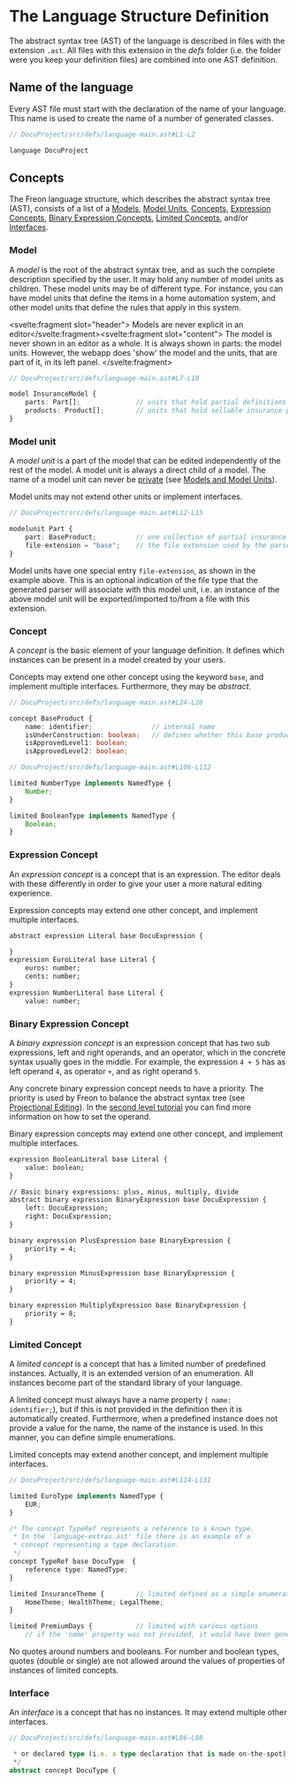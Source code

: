 <script>
    import Note from "$lib/notes/Note.svelte";
</script>

# The Language Structure Definition

The abstract syntax tree (AST) of the language is described in files with the extension `.ast`.
All files with this extension in the _defs_ folder (i.e. the folder were you keep your definition files)
are combined into one AST definition.

## Name of the language

Every AST file must start with the declaration of the name of your language. This name is used
to create the name of a number of generated classes.

```ts
// DocuProject/src/defs/language-main.ast#L1-L2

language DocuProject

```

## Concepts

The Freon language structure, which describes the abstract syntax tree (AST), consists of a
list of a [Models](/030_Developing_a_Language/010_Default_Level/010_Defining_the_Language_Structure#Model),
[Model Units](/030_Developing_a_Language/010_Default_Level/010_Defining_the_Language_Structure#Model_Unit),
[Concepts](/030_Developing_a_Language/010_Default_Level/010_Defining_the_Language_Structure#Concept),
[Expression Concepts](/030_Developing_a_Language/010_Default_Level/010_Defining_the_Language_Structure#Expression_Concept),
[Binary Expression Concepts](/030_Developing_a_Language/010_Default_Level/010_Defining_the_Language_Structure#Binary_Expression_Concept),
[Limited Concepts](/030_Developing_a_Language/010_Default_Level/010_Defining_the_Language_Structure#Limited_Concept),
and/or [Interfaces](/030_Developing_a_Language/010_Default_Level/010_Defining_the_Language_Structure#Interface).

### <a name="Model"></a> Model

A _model_ is the root of the abstract syntax tree, and as such the complete description specified by the user.
It may hold any number of model units as children. These model units may be of different type. For instance, you
can have model units that define the items in a home automation system, and other model units that define the rules
that apply in this system.

<Note><svelte:fragment slot="header"> Models are never explicit in an editor</svelte:fragment><svelte:fragment slot="content">
The model is never shown in an editor as a whole.
It is always shown in parts: the model units. However, the webapp does 'show' the model and the units, that are
part of it, in its left panel.
</svelte:fragment></Note>

```ts
// DocuProject/src/defs/language-main.ast#L7-L10

model InsuranceModel {
    parts: Part[];              // units that hold partial definitions of insurance products
    products: Product[];        // units that hold sellable insurance products
}
```

### <a name="Model_Unit"></a> Model unit

A _model unit_ is a part of the model that can be edited independently of the rest of the model. A model unit is
always a direct child of a model. The name of a model unit can never be [private](/010_Intro/030_Models_and_Model_Units#public)
(see [Models and Model Units](/010_Intro/030_Models_and_Model_Units#public)).

Model units may not extend other units or implement interfaces.

```ts
// DocuProject/src/defs/language-main.ast#L12-L15

modelunit Part {
    part: BaseProduct;          // one collection of partial insurance products
    file-extension = "base";    // the file extension used by the parser
}
```

Model units have one special entry `file-extension`, as shown in the example above. This is an optional
indication of the file type that the generated parser will associate with this model unit, i.e. an
instance of the above model unit will be exported/imported to/from a file with this extension.

### <a name="Concept"></a> Concept

A _concept_ is the basic element of your language definition. It defines which instances can be present in
a model created by your users.

Concepts may extend one other concept using the keyword `base`, and implement multiple interfaces.
Furthermore, they may be _abstract_.

```ts
// DocuProject/src/defs/language-main.ast#L24-L28

concept BaseProduct {
    name: identifier;               // internal name
    isUnderConstruction: boolean;   // defines whether this base product is still 'raw'
    isApprovedLevel1: boolean;
    isApprovedLevel2: boolean;
```

```ts
// DocuProject/src/defs/language-main.ast#L106-L112

limited NumberType implements NamedType {
    Number;
}

limited BooleanType implements NamedType {
    Boolean;
}
```

### <a name="Expression_Concept"></a> Expression Concept

An _expression concept_ is a concept that is an expression. The editor deals with these differently in
order to give your user a more natural editing experience.

Expression concepts may extend one other concept, and implement multiple interfaces.

<!-- embedme DocuProject/src/defs/language-expressions.ast#L10-L18 -->
```txt
abstract expression Literal base DocuExpression {

}
expression EuroLiteral base Literal {
    euros: number;
    cents: number;
}
expression NumberLiteral base Literal {
    value: number;
```

### <a name="Binary_Expression_Concept"></a> Binary Expression Concept

A _binary expression concept_ is an expression concept that has two sub expressions, left and right operands,
and an operator, which in the concrete syntax usually goes in the middle. For example, the expression `4 + 5`
has as left operand `4`, as operator `+`, and as right operand `5`.

Any concrete binary expression concept needs to have a priority. The priority is used by Freon to balance the
abstract syntax tree (see [Projectional Editing](/010_Intro/010_Projectional_Editing#tree-balancing)). In
the [second level tutorial](/030_Developing_a_Language/020_Definition_Level/010_Editor_Definition/050_Other_Options) you can
find more information on how to set the operand.

Binary expression concepts may extend one other concept, and implement multiple interfaces.

<!-- embedme DocuProject/src/defs/language-expressions.ast#L23-L43 -->
```txt
expression BooleanLiteral base Literal {
    value: boolean;
}

// Basic binary expressions: plus, minus, multiply, divide
abstract binary expression BinaryExpression base DocuExpression {
    left: DocuExpression;
    right: DocuExpression;
}

binary expression PlusExpression base BinaryExpression {
    priority = 4;
}

binary expression MinusExpression base BinaryExpression {
    priority = 4;
}

binary expression MultiplyExpression base BinaryExpression {
    priority = 8;
}
```

### <a name="Limited_Concept"></a> Limited Concept

A _limited concept_ is a concept that has a limited number of predefined instances. Actually, it is an extended
version of an enumeration. All instances become part of the standard library of your language.

A limited concept must always have a name property (<code> name: identifier;</code>), but if this is not provided
in the definition then it is automatically created. Furthermore, when a predefined instance does not provide a
value for the name, the name of the instance is used. In this manner, you can define simple enumerations.

Limited concepts may extend another concept, and implement multiple interfaces.

```ts
// DocuProject/src/defs/language-main.ast#L114-L131

limited EuroType implements NamedType {
    EUR;
}

/* The concept TypeRef represents a reference to a known type.
 * In the 'language-extras.ast' file there is an example of a
 * concept representing a type declaration.
 */
concept TypeRef base DocuType  {
    reference type: NamedType;
}

limited InsuranceTheme {        // limited defined as a simple enumeration
    HomeTheme; HealthTheme; LegalTheme;
}

limited PremiumDays {           // limited with various options
    // if the 'name' property was not provided, it would have been generated
```

<Note>
<svelte:fragment slot="header"> No quotes around numbers and booleans.</svelte:fragment>
<svelte:fragment slot="content">
For number and boolean types, quotes (double or single) are not allowed around the values of properties of
instances of limited concepts.
</svelte:fragment>
</Note>

### <a name="Interface"></a> Interface

An _interface_ is a concept that has no instances. It may extend multiple other interfaces.

```ts
// DocuProject/src/defs/language-main.ast#L86-L88

 * or declared type (i.e. a type declaration that is made on-the-spot).
 */
abstract concept DocuType {
```
